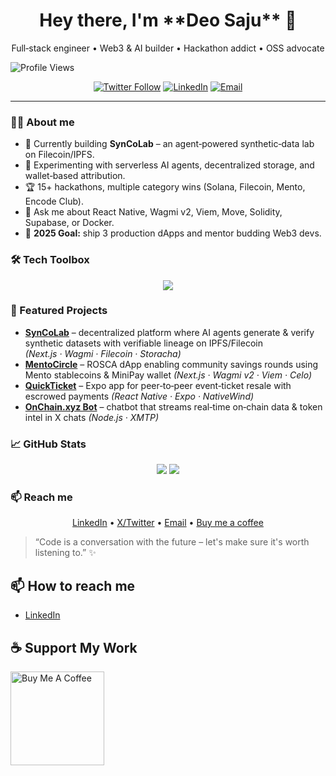 
<h1 align="center">Hey there, I'm **Deo Saju** 👋</h1>
<p align="center">Full‑stack engineer • Web3 & AI builder • Hackathon addict • OSS advocate</p>

<p align="center">
  
![Profile Views](https://komarev.com/ghpvc/?username=deoxicit)

</p>

<p align="center">
  <a href="https://twitter.com/deoxicit"><img src="https://img.shields.io/twitter/follow/deoxicit?style=social" alt="Twitter Follow"></a>
  <a href="https://www.linkedin.com/in/deosaju/"><img src="https://img.shields.io/badge/LinkedIn-Connect-blue?logo=linkedin" alt="LinkedIn"></a>
  <a href="mailto:deoxicit@gmail.com"><img src="https://img.shields.io/badge/Email-Reach%20me-red?logo=gmail" alt="Email"></a>
</p>

---

### 🧑‍💻 About me
- 🔭 Currently building **SynCoLab** – an agent‑powered synthetic‑data lab on Filecoin/IPFS.  
- 🌱 Experimenting with serverless AI agents, decentralized storage, and wallet‑based attribution.  
- 🏆 15+ hackathons, multiple category wins (Solana, Filecoin, Mento, Encode Club).  
- 💬 Ask me about React Native, Wagmi v2, Viem, Move, Solidity, Supabase, or Docker.  
- 🎯 **2025 Goal:** ship 3 production dApps and mentor budding Web3 devs.  

### 🛠️ Tech Toolbox
<p align="center">
  <img src="https://skillicons.dev/icons?i=ts,react,nextjs,nodejs,solidity,movejs,postgres,docker,aws,ipfs,figma"/>
</p>

### 🚀 Featured Projects
- **[SynCoLab](https://github.com/deoxicit/syncolabs)** – decentralized platform where AI agents generate & verify synthetic datasets with verifiable lineage on IPFS/Filecoin *(Next.js · Wagmi · Filecoin · Storacha)*
- **[MentoCircle](https://github.com/deoxicit/mentocircle)** – ROSCA dApp enabling community savings rounds using Mento stablecoins & MiniPay wallet *(Next.js · Wagmi v2 · Viem · Celo)*
- **[QuickTicket](https://github.com/deoxicit/quickticket)** – Expo app for peer‑to‑peer event‑ticket resale with escrowed payments *(React Native · Expo · NativeWind)*
- **[OnChain.xyz Bot](https://github.com/deoxicit/OnChain.xyz)** – chatbot that streams real‑time on‑chain data & token intel in X chats *(Node.js · XMTP)*

### 📈 GitHub Stats
<p align="center">
  <img src="https://github-readme-stats.vercel.app/api?username=deoxicit&show_icons=true&theme=react"/>
  <img src="https://github-readme-stats.vercel.app/api/top-langs/?username=deoxicit&layout=compact&theme=react"/>
</p>

### 📫 Reach me
<p align="center">
  <a href="https://www.linkedin.com/in/deosaju/">LinkedIn</a> •
  <a href="https://twitter.com/deoxicit">X/Twitter</a> •
  <a href="mailto:deoxicit@gmail.com">Email</a> •
  <a href="https://buymeacoffee.com/deo">Buy me a coffee</a>
</p>

> “Code is a conversation with the future – let's make sure it's worth listening to.” ✨

## 📫 How to reach me
- [LinkedIn](https://www.linkedin.com/in/deosaju/)

## ☕ Support My Work
<a href="https://www.buymeacoffee.com/deosaju" target="_blank"><img src="https://cdn.buymeacoffee.com/buttons/v2/default-red.png" alt="Buy Me A Coffee" width="150" ></a>

